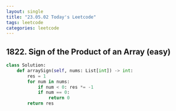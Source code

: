 ```yaml
---
layout: single
title: "23.05.02 Today's Leetcode"
tags: leetcode
categories: leetcode
---
```


## 1822. Sign of the Product of an Array (easy)

```python
class Solution:
    def arraySign(self, nums: List[int]) -> int:
        res = 1 
        for num in nums:
            if num < 0: res *= -1
            if num == 0:
                return 0
        return res
```
